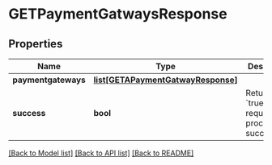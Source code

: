 # GETPaymentGatwaysResponse

## Properties
Name | Type | Description | Notes
------------ | ------------- | ------------- | -------------
**paymentgateways** | [**list[GETAPaymentGatwayResponse]**](GETAPaymentGatwayResponse.md) |  | [optional] 
**success** | **bool** | Returns &#x60;true&#x60; if the request was processed successfully. | [optional] 

[[Back to Model list]](../README.md#documentation-for-models) [[Back to API list]](../README.md#documentation-for-api-endpoints) [[Back to README]](../README.md)

